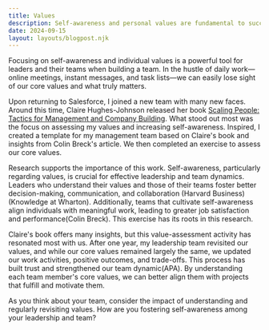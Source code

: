 ```yaml
---
title: Values
description: Self-awareness and personal values are fundamental to success
date: 2024-09-15
layout: layouts/blogpost.njk
---
```


Focusing on self-awareness and individual values is a powerful tool for leaders and their teams when building a team. In the hustle of daily work—online meetings, instant messages, and task lists—we can easily lose sight of our core values and what truly matters.

Upon returning to Salesforce, I joined a new team with many new faces. Around this time, Claire Hughes-Johnson released her book [Scaling People: Tactics for Management and Company Building](https://www.amazon.com/Scaling-People-Tactics-Management-Building/dp/1953953212). What stood out most was the focus on assessing my values and increasing self-awareness. Inspired, I created a template for my management team based on Claire's book and insights from Colin Breck's article. We then completed an exercise to assess our core values.

Research supports the importance of this work. Self-awareness, particularly regarding values, is crucial for effective leadership and team dynamics. Leaders who understand their values and those of their teams foster better decision-making, communication, and collaboration (Harvard Business) (Knowledge at Wharton). Additionally, teams that cultivate self-awareness align individuals with meaningful work, leading to greater job satisfaction and performance(Colin Breck). This exercise has its roots in this research.

Claire's book offers many insights, but this value-assessment activity has resonated most with us. After one year, my leadership team revisited our values, and while our core values remained largely the same, we updated our work activities, positive outcomes, and trade-offs. This process has built trust and strengthened our team dynamic(APA). By understanding each team member's core values, we can better align them with projects that fulfill and motivate them.

As you think about your team, consider the impact of understanding and regularly revisiting values. How are you fostering self-awareness among your leadership and team?

